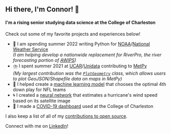 ## Hi there, I'm Connor! 👋

#### I'm a rising senior studying data science at the College of Charleston

Check out some of my favorite projects and experiences below!

- 🌊 I am spending summer 2022 writing Python for [NOAA](https://www.noaa.gov/)/[National Weather Service](https://www.weather.gov/)<br/>_(I am helping develop a nationwide replacement for RiverPro, the river forecasting portion of [AWIPS](https://en.wikipedia.org/wiki/Advanced_Weather_Interactive_Processing_System))_
- ⛈️ I spent summer 2021 at [UCAR](https://www.ucar.edu/)/[Unidata](https://github.com/Unidata) contributing to [MetPy](https://github.com/Unidata/MetPy)<br/>_(My largest contribution was the [`PlotGeometry`](https://gist.github.com/23ccozad/8c5ee73731c466be2ed00817aabd792d) class, which allows users to plot GeoJSON/Shapefile data on maps in MetPy)_
- 🏈 I helped create a [machine learning model](https://github.com/23ccozad/nfl-4th-down-ml-model) that chooses the optimal 4th down play for NFL teams
- 🌀 I created a [neural network](https://github.com/23ccozad/hurricane-wind-speed-cnn) that estimates a hurricane's wind speed based on its satellite image
- 🦠 I made a [COVID-19 dashboard](https://github.com/23ccozad/covid19-edutrack-cofc) used at the College of Charleston

I also keep a list of all of my [contributions to open source](https://github.com/23ccozad/23ccozad/blob/main/contributions.md).

Connect with me on <a href='https://www.linkedin.com/in/connor-cozad/' target='_blank'>LinkedIn</a>!
